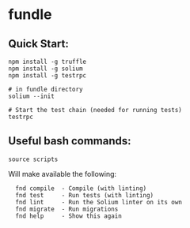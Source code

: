 # fundle

## Quick Start:

```
npm install -g truffle
npm install -g solium 
npm install -g testrpc

# in fundle directory
solium --init

# Start the test chain (needed for running tests)
testrpc
```

## Useful bash commands:

```
source scripts
```

Will make available the following:

```
  fnd compile  - Compile (with linting)
  fnd test     - Run tests (with linting)
  fnd lint     - Run the Solium linter on its own
  fnd migrate  - Run migrations
  fnd help     - Show this again
```
